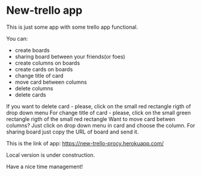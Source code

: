 # New-trello app

This is just some app with some trello app functional.

You can:
* create boards
* sharing board between your friends(or foes)
* create columns on boards
* create cards on boards
* change title of card
* move card between columns
* delete columns
* delete cards

If you want to delete card - please, click on the small red rectangle rigth of drop down menu
For change title of card - please, click on the small green rectangle rigth of the small red rectangle
Want to move card betwen columns? Just click on drop down menu in card and choose the column.
For sharing board just copy the URL of board and send it.

This is the link of app: https://new-trello-procy.herokuapp.com/

Local version is under construction.

Have a nice time management!
